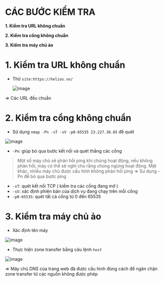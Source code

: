 # CÁC BƯỚC KIỂM TRA #

**1. Kiểm tra URL không chuẩn**

**2. Kiểm tra cổng không chuẩn**

**3. Kiểm tra máy chủ ảo**

# 1. Kiểm tra URL không chuẩn

- Thử `site:https://helios.vn/`

  ![image](https://github.com/user-attachments/assets/9bcbdd13-f357-429c-b430-c8f7a8c93c5f)

=> Các URL đều chuẩn 

# 2. Kiểm tra cổng không chuẩn

- Sử dụng `nmap -Pn -sT -sV -p0-65535 23.227.38.65` để quét

![image](https://github.com/user-attachments/assets/13b9b31e-40e7-40d9-816b-57b7ef8632d8)

 - `-Pn`: giúp bỏ qua bước kết nối và quét thằng các cổng

  > Một số máy chủ sẽ phản hồi ping khi chúng hoạt động, nếu không phản hồi, máy có thể sẽ nghĩ cho rằng chúng ngừng hoạt động. Mặt khác, nhiều máy chủ được cấu hình không phản hồi ping => Sư dụng -Pn để bỏ qua bước ping

  - `-sT`: quét kết nối TCP ( kiểm tra các cổng đang mở )
  - `-sV`: xác định phiên bản của dịch vụ đang chạy trên mỗi cổng
  - `-p0-65535`: quét tất cả cổng từ 0 đến 65535

# 3. Kiểm tra máy chủ ảo

- Xác định tên máy 

![image](https://github.com/user-attachments/assets/ce98e4bd-662f-492e-be37-ea340a67c8ba)

- Thực hiện zone transfer bằng câu lệnh `host`

![image](https://github.com/user-attachments/assets/9cc12d68-bc38-486d-89d3-1e24df553d0e)

=> Máy chủ DNS của trang web đã được cấu hình đúng cách để ngăn chặn zone transfer từ các nguồn không được phép
